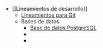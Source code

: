 - [[Lineamientos de desarrollo]]
	- [Lineamientos para Git](https://salsa.crip.conacyt.mx/guidelines/git/)
	- Bases de datos
		- [Base de datos PostgreSQL](https://salsa.crip.conacyt.mx/guidelines/database/)
		-
		-